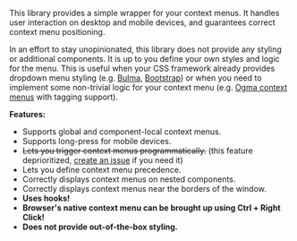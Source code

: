 This library provides a simple wrapper for your context menus. It handles user interaction on desktop and mobile
devices, and guarantees correct context menu positioning.

In an effort to stay unopinionated, this library does not provide any styling or additional components. It is up to you
define your own styles and logic for the menu. This is useful when your CSS framework already provides dropdown menu
styling (e.g. [Bulma](https://bulma.io/), [Bootstrap](https://getbootstrap.com/)) or when you need to implement some
non-trivial logic for your context menu (e.g. [Ogma context menus](https://github.com/TimboKZ/Ogma) with tagging
support).

**Features:**
* Supports global and component-local context menus.
* Supports long-press for mobile devices.
* ~~Lets you trigger context menus programmatically.~~ (this feature deprioritized, 
[create an issue](https://github.com/TimboKZ/react-context-menu-wrapper/issues) if you need it)
* Lets you define context menu precedence.
* Correctly displays context menus on nested components.
* Correctly displays context menus near the borders of the window.
* **Uses hooks!**
* **Browser's native context menu can be brought up using Ctrl + Right Click!**
* **Does not provide out-of-the-box styling.**
